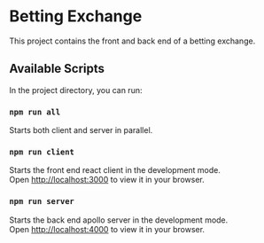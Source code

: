 # Betting Exchange

This project contains the front and back end of a betting exchange.


## Available Scripts

In the project directory, you can run:

### `npm run all`

Starts both client and server in parallel.


### `npm run client`

Starts the front end react client in the development mode.\
Open [http://localhost:3000](http://localhost:3000) to view it in your browser.


### `npm run server`

Starts the back end apollo server in the development mode.\
Open [http://localhost:4000](http://localhost:4000) to view it in your browser.

